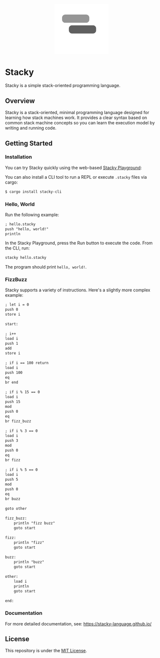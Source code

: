 <p align="center">
  <img width="180" src="https://github.com/stacky-language/stacky/blob/main/docs/images/stacky.svg" alt="Stacky logo">
</p>

# Stacky
Stacky is a simple stack-oriented programming language.

## Overview

Stacky is a stack-oriented, minimal programming language designed for learning how stack machines work. It provides a clear syntax based on common stack machine concepts so you can learn the execution model by writing and running code.

## Getting Started

### Installation

You can try Stacky quickly using the web-based [Stacky Playground](https://stacky-language.github.io/playground):

You can also install a CLI tool to run a REPL or execute `.stacky` files via cargo:

```bash
$ cargo install stacky-cli
```

### Hello, World

Run the following example:

```stacky
; hello.stacky
push "hello, world!"
println
```

In the Stacky Playground, press the Run button to execute the code. From the CLI, run:

```bash
stacky hello.stacky
```

The program should print `hello, world!`.

### FizzBuzz

Stacky supports a variety of instructions. Here's a slightly more complex example:

```stacky
; let i = 0
push 0
store i

start:

; i++
load i
push 1
add
store i

; if i == 100 return
load i
push 100
eq
br end

; if i % 15 == 0
load i
push 15
mod
push 0
eq
br fizz_buzz

; if i % 3 == 0
load i
push 3
mod
push 0
eq
br fizz

; if i % 5 == 0
load i
push 5
mod
push 0
eq
br buzz

goto other

fizz_buzz:
    println "fizz buzz"
    goto start

fizz:
    println "fizz"
    goto start

buzz:
    println "buzz"
    goto start

other:
    load i
    println
    goto start

end:
```

### Documentation

For more detailed documentation, see: https://stacky-language.github.io/

## License

This repository is under the [MIT License](./LICENSE).
